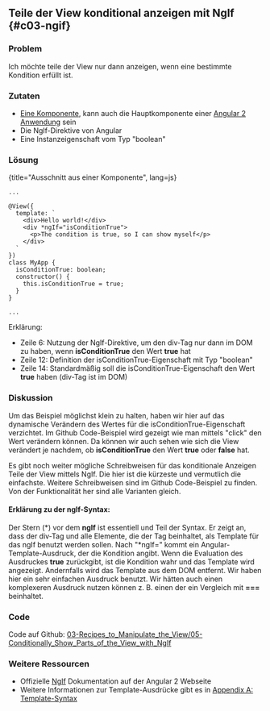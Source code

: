 ## Teile der View konditional anzeigen mit NgIf {#c03-ngif}

### Problem

Ich möchte teile der View nur dann anzeigen, wenn eine bestimmte Kondition erfüllt ist.

### Zutaten
* [Eine Komponente](#c02-component-definition), kann auch die Hauptkomponente einer [Angular 2 Anwendung](#c02-angular-app) sein
* Die NgIf-Direktive von Angular
* Eine Instanzeigenschaft vom Typ "boolean"

### Lösung

{title="Ausschnitt aus einer Komponente", lang=js}
```
...

@View({
  template: `
    <div>Hello world!</div>
    <div *ngIf="isConditionTrue">
      <p>The condition is true, so I can show myself</p>
    </div>
  `
})
class MyApp {
  isConditionTrue: boolean;
  constructor() {
    this.isConditionTrue = true;
  }
}

...
```

Erklärung:

* Zeile 6: Nutzung der NgIf-Direktive, um den div-Tag nur dann im DOM zu haben, wenn __isConditionTrue__ den Wert __true__ hat
* Zeile 12: Definition der isConditionTrue-Eigenschaft mit Typ "boolean"
* Zeile 14: Standardmäßig soll die isConditionTrue-Eigenschaft den Wert __true__ haben (div-Tag ist im DOM)

### Diskussion

Um das Beispiel möglichst klein zu halten, haben wir hier auf das dynamische Verändern des Wertes für die isConditionTrue-Eigenschaft verzichtet. Im Github Code-Beispiel wird gezeigt wie man mittels "click" den Wert verändern können. Da können wir auch sehen wie sich die View verändert je nachdem, ob __isConditionTrue__ den Wert __true__ oder __false__ hat.

Es gibt noch weiter mögliche Schreibweisen für das konditionale Anzeigen Teile der View mittels NgIf. Die hier ist die kürzeste und vermutlich die einfachste. Weitere Schreibweisen sind im Github Code-Beispiel zu finden. Von der Funktionalität her sind alle Varianten gleich.

#### Erklärung zu der ngIf-Syntax:

Der Stern (\*) vor dem __ngIf__ ist essentiell und Teil der Syntax. Er zeigt an, dass der div-Tag und alle Elemente, die der Tag beinhaltet, als Template für das ngIf benutzt werden sollen. Nach "\*ngIf=" kommt ein Angular-Template-Ausdruck, der die Kondition angibt. Wenn die Evaluation des Ausdruckes __true__ zurückgibt, ist die Kondition wahr und das Template wird angezeigt. Andernfalls wird das Template aus dem DOM entfernt. Wir haben hier ein sehr einfachen Ausdruck benutzt. Wir hätten auch einen komplexeren Ausdruck nutzen können z. B. einen der ein Vergleich mit __===__ beinhaltet.

### Code

Code auf Github: [03-Recipes\_to\_Manipulate\_the\_View/05-Conditionally\_Show\_Parts\_of\_the\_View\_with\_NgIf](https://github.com/jsperts/angular2_kochbuch_code/tree/master/03-Recipes_to_Manipulate_the_View/05-Conditionally_Show_Parts_of_the_View_with_NgIf)

### Weitere Ressourcen

* Offizielle [NgIf](https://angular.io/docs/ts/latest/api/common/NgIf-directive.html) Dokumentation auf der Angular 2 Webseite
* Weitere Informationen zur Template-Ausdrücke gibt es in [Appendix A: Template-Syntax](#appendix-a)

